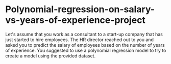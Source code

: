 # Polynomial-regression-on-salary-vs-years-of-experience-project
Let's assume that you work as a consultant to a start-up company that has just started to hire employees. The HR director reached out to you and asked you to predict the salary of employees based on the number of years of experience. You suggested to use a polynomial regression model to try to create a model using the provided dataset.
